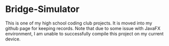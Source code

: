 # Bridge-Simulator
This is one of my high school coding club projects. It is moved into my github page for keeping records. Note that due to some issue with JavaFX environment, 
I am unable to successfully compile this project on my current device. 

